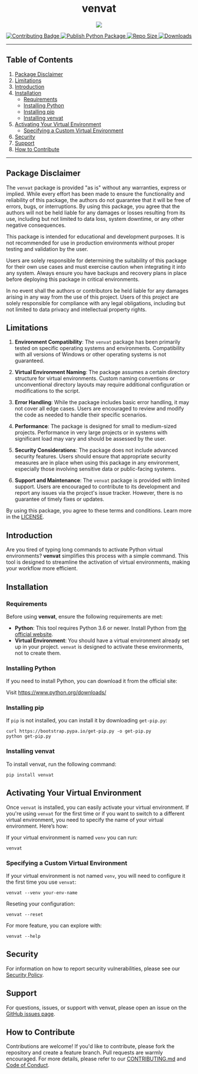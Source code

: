 <div align="center">

<h1>venvat</h1>

<p align="center">
  <img src="https://drive.google.com/uc?id=120eoXcHEWwuY0Wj5hsAZqMBOayuo8eIk" />
</p>


<p align="center">
  <a href="./CONTRIBUTING.md">
    <img src="https://img.shields.io/badge/Contributions-Welcome-brightgreen.svg?style=flat-square" alt="Contributing Badge"/>
  </a>
  <a href="https://github.com/Kelocker/venvat/blob/main/.github/workflows/publish.yml">
    <img src="https://github.com/Kelocker/venvat/actions/workflows/publish.yml/badge.svg" alt="Publish Python Package"/>
  </a>
  <a href="https://github.com/Kelocker/venvat">
    <img src="https://img.shields.io/github/repo-size/Kelocker/venvat.svg?style=flat-square" alt="Repo Size"/>
  </a>
  <a href="https://pepy.tech/project/venvat">
    <img src="https://static.pepy.tech/badge/venvat" alt="Downloads"/>
  </a>
</p>


</div>

- - -

## Table of Contents

1. [Package Disclaimer](#package-disclaimer)
2. [Limitations](#limitations)
3. [Introduction](#introduction)
4. [Installation](#installation)
    - [Requirements](#requirements)
    - [Installing Python](#installing-python)
    - [Installing pip](#installing-pip)
    - [Installing venvat](#installing-venvat)
5. [Activating Your Virtual Environment](#activating-your-virtual-environment)
    - [Specifying a Custom Virtual Environment](#specifying-a-custom-virtual-environment)
6. [Security](#security)
6. [Support](#support)
7. [How to Contribute](#how-to-contribute)

- - -

## Package Disclaimer
The `venvat` package is provided "as is" without any warranties, express or implied. While every effort has been made to ensure the functionality and reliability of this package, the authors do not guarantee that it will be free of errors, bugs, or interruptions. By using this package, you agree that the authors will not be held liable for any damages or losses resulting from its use, including but not limited to data loss, system downtime, or any other negative consequences.

This package is intended for educational and development purposes. It is not recommended for use in production environments without proper testing and validation by the user.

Users are solely responsible for determining the suitability of this package for their own use cases and must exercise caution when integrating it into any system. Always ensure you have backups and recovery plans in place before deploying this package in critical environments.

In no event shall the authors or contributors be held liable for any damages arising in any way from the use of this project. Users of this project are solely responsible for compliance with any legal obligations, including but not limited to data privacy and intellectual property rights.

## Limitations

1. **Environment Compatibility**: The `venvat` package has been primarily tested on specific operating systems and environments. Compatibility with all versions of Windows or other operating systems is not guaranteed.

2. **Virtual Environment Naming**: The package assumes a certain directory structure for virtual environments. Custom naming conventions or unconventional directory layouts may require additional configuration or modifications to the script.

3. **Error Handling**: While the package includes basic error handling, it may not cover all edge cases. Users are encouraged to review and modify the code as needed to handle their specific scenarios.

4. **Performance**: The package is designed for small to medium-sized projects. Performance in very large projects or in systems with significant load may vary and should be assessed by the user.

5. **Security Considerations**: The package does not include advanced security features. Users should ensure that appropriate security measures are in place when using this package in any environment, especially those involving sensitive data or public-facing systems.

6. **Support and Maintenance**: The `venvat` package is provided with limited support. Users are encouraged to contribute to its development and report any issues via the project's issue tracker. However, there is no guarantee of timely fixes or updates.

By using this package, you agree to these terms and conditions. Learn more in the [LICENSE](https://github.com/Kelocker/venvat/blob/main/LICENSE).


## Introduction
Are you tired of typing long commands to activate Python virtual environments? **venvat** simplifies this process with a simple command. This tool is designed to streamline the activation of virtual environments, making your workflow more efficient.

## Installation

### Requirements
Before using **venvat**, ensure the following requirements are met:
- **Python**: This tool requires Python 3.6 or newer. Install Python from [the official website](https://www.python.org/downloads/).
- **Virtual Environment**: You should have a virtual environment already set up in your project. `venvat` is designed to activate these environments, not to create them.


### Installing Python
If you need to install Python, you can download it from the official site:

Visit https://www.python.org/downloads/



### Installing pip
If `pip` is not installed, you can install it by downloading `get-pip.py`:

```
curl https://bootstrap.pypa.io/get-pip.py -o get-pip.py
python get-pip.py
```


### Installing venvat
To install venvat, run the following command:
```
pip install venvat
```


## Activating Your Virtual Environment

Once `venvat` is installed, you can easily activate your virtual environment. If you're using `venvat` for the first time or if you want to switch to a different virtual environment, you need to specify the name of your virtual environment. Here’s how:


If your virtual environment is named `venv` you can run:
```
venvat
```

### Specifying a Custom Virtual Environment
If your virtual environment is not named `venv`, you will need to configure it the first time you use `venvat`:

```
venvat --venv your-env-name
```

Reseting your configuration:
```
venvat --reset
```

For more feature, you can explore with:
```
venvat --help
```

## Security
For information on how to report security vulnerabilities, please see our [Security Policy](./SECURITY.md).


## Support
For questions, issues, or support with venvat, please open an issue on the [GitHub issues page](https://github.com/Kelocker/venvat/issues).

## How to Contribute
Contributions are welcome! If you'd like to contribute, please fork the repository and create a feature branch. Pull requests are warmly encouraged. For more details, please refer to our [CONTRIBUTING.md](https://github.com/Kelocker/venvat/blob/main/CONTRIBUTING.md) and [Code of Conduct](https://github.com/Kelocker/venvat/blob/main/CODE_OF_CONDUCT.md).
